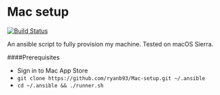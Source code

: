Mac setup
========

[![Build Status](https://travis-ci.org/ryanb93/Mac-setup.svg?branch=master)](https://travis-ci.org/ryanb93/Mac-setup)

An ansible script to fully provision my machine. Tested on macOS Sierra.

####Prerequisites

- Sign in to Mac App Store
- `git clone https://github.com/ryanb93/Mac-setup.git ~/.ansible`
- `cd ~/.ansible && ./runner.sh`
